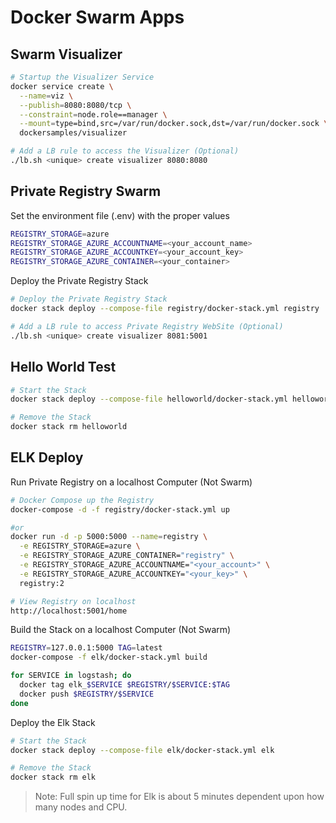 Docker Swarm Apps
===

Swarm Visualizer
---

```bash
# Startup the Visualizer Service
docker service create \
  --name=viz \
  --publish=8080:8080/tcp \
  --constraint=node.role==manager \
  --mount=type=bind,src=/var/run/docker.sock,dst=/var/run/docker.sock \
  dockersamples/visualizer

# Add a LB rule to access the Visualizer (Optional)
./lb.sh <unique> create visualizer 8080:8080
```

Private Registry Swarm
---

Set the environment file (.env) with the proper values
```bash
REGISTRY_STORAGE=azure
REGISTRY_STORAGE_AZURE_ACCOUNTNAME=<your_account_name>
REGISTRY_STORAGE_AZURE_ACCOUNTKEY=<your_account_key>
REGISTRY_STORAGE_AZURE_CONTAINER=<your_container>
```


Deploy the Private Registry Stack
```bash
# Deploy the Private Registry Stack
docker stack deploy --compose-file registry/docker-stack.yml registry

# Add a LB rule to access Private Registry WebSite (Optional)
./lb.sh <unique> create visualizer 8081:5001
```



Hello World Test
---

```bash
# Start the Stack
docker stack deploy --compose-file helloworld/docker-stack.yml helloworld

# Remove the Stack
docker stack rm helloworld
```



ELK Deploy
---

Run Private Registry on a localhost Computer (Not Swarm)
```bash
# Docker Compose up the Registry
docker-compose -d -f registry/docker-stack.yml up

#or
docker run -d -p 5000:5000 --name=registry \
  -e REGISTRY_STORAGE=azure \
  -e REGISTRY_STORAGE_AZURE_CONTAINER="registry" \
  -e REGISTRY_STORAGE_AZURE_ACCOUNTNAME="<your_account>" \
  -e REGISTRY_STORAGE_AZURE_ACCOUNTKEY="<your_key>" \
  registry:2

# View Registry on localhost
http://localhost:5001/home
```


Build the Stack on a localhost Computer (Not Swarm)
```bash
REGISTRY=127.0.0.1:5000 TAG=latest
docker-compose -f elk/docker-stack.yml build

for SERVICE in logstash; do
  docker tag elk_$SERVICE $REGISTRY/$SERVICE:$TAG
  docker push $REGISTRY/$SERVICE
done
```

Deploy the Elk Stack
```bash
# Start the Stack
docker stack deploy --compose-file elk/docker-stack.yml elk

# Remove the Stack
docker stack rm elk
```
>Note: Full spin up time for Elk is about 5 minutes dependent upon how many nodes and CPU.
